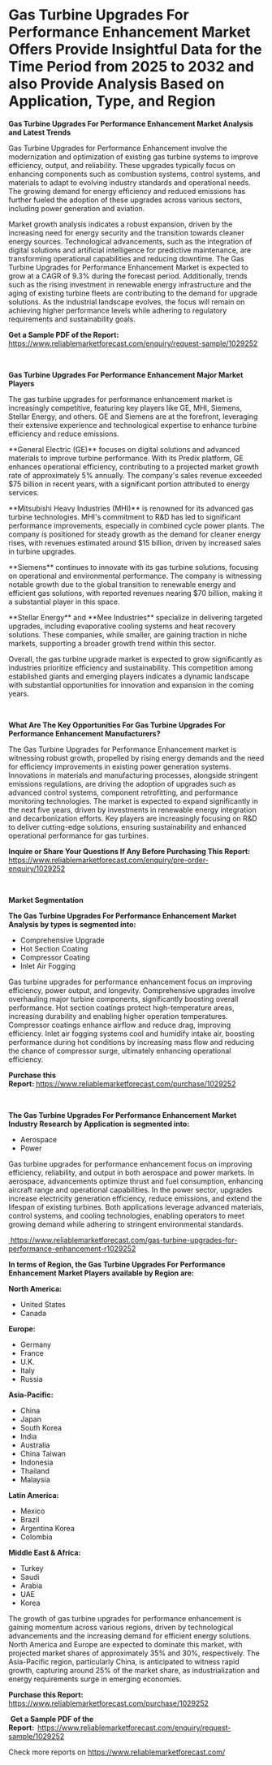 <p><h1>Gas Turbine Upgrades For Performance Enhancement Market Offers Provide Insightful Data for the Time Period from 2025 to 2032 and also Provide Analysis Based on Application, Type, and Region</h1></p><p><strong>Gas Turbine Upgrades For Performance Enhancement Market Analysis and Latest Trends</strong></p>
<p><p>Gas Turbine Upgrades for Performance Enhancement involve the modernization and optimization of existing gas turbine systems to improve efficiency, output, and reliability. These upgrades typically focus on enhancing components such as combustion systems, control systems, and materials to adapt to evolving industry standards and operational needs. The growing demand for energy efficiency and reduced emissions has further fueled the adoption of these upgrades across various sectors, including power generation and aviation.</p><p>Market growth analysis indicates a robust expansion, driven by the increasing need for energy security and the transition towards cleaner energy sources. Technological advancements, such as the integration of digital solutions and artificial intelligence for predictive maintenance, are transforming operational capabilities and reducing downtime. The Gas Turbine Upgrades for Performance Enhancement Market is expected to grow at a CAGR of 9.3% during the forecast period. Additionally, trends such as the rising investment in renewable energy infrastructure and the aging of existing turbine fleets are contributing to the demand for upgrade solutions. As the industrial landscape evolves, the focus will remain on achieving higher performance levels while adhering to regulatory requirements and sustainability goals.</p></p>
<p><strong>Get a Sample PDF of the Report:&nbsp;</strong> <a href="https://www.reliablemarketforecast.com/enquiry/request-sample/1029252?utm_campaign=3022&utm_medium=2&utm_source=Github&utm_content=ia&utm_term=21032025&utm_id=gas-turbine-upgrades-for-performance-enhancement">https://www.reliablemarketforecast.com/enquiry/request-sample/1029252</a></p>
<p>&nbsp;</p>
<p><strong>Gas Turbine Upgrades For Performance Enhancement Major Market Players</strong></p>
<p><p>The gas turbine upgrades for performance enhancement market is increasingly competitive, featuring key players like GE, MHI, Siemens, Stellar Energy, and others. GE and Siemens are at the forefront, leveraging their extensive experience and technological expertise to enhance turbine efficiency and reduce emissions.</p><p>**General Electric (GE)** focuses on digital solutions and advanced materials to improve turbine performance. With its Predix platform, GE enhances operational efficiency, contributing to a projected market growth rate of approximately 5% annually. The company's sales revenue exceeded $75 billion in recent years, with a significant portion attributed to energy services.</p><p>**Mitsubishi Heavy Industries (MHI)** is renowned for its advanced gas turbine technologies. MHI's commitment to R&D has led to significant performance improvements, especially in combined cycle power plants. The company is positioned for steady growth as the demand for cleaner energy rises, with revenues estimated around $15 billion, driven by increased sales in turbine upgrades.</p><p>**Siemens** continues to innovate with its gas turbine solutions, focusing on operational and environmental performance. The company is witnessing notable growth due to the global transition to renewable energy and efficient gas solutions, with reported revenues nearing $70 billion, making it a substantial player in this space.</p><p>**Stellar Energy** and **Mee Industries** specialize in delivering targeted upgrades, including evaporative cooling systems and heat recovery solutions. These companies, while smaller, are gaining traction in niche markets, supporting a broader growth trend within this sector.</p><p>Overall, the gas turbine upgrade market is expected to grow significantly as industries prioritize efficiency and sustainability. This competition among established giants and emerging players indicates a dynamic landscape with substantial opportunities for innovation and expansion in the coming years.</p></p>
<p>&nbsp;</p>
<p><strong>What Are The Key Opportunities For Gas Turbine Upgrades For Performance Enhancement Manufacturers?</strong></p>
<p><p>The Gas Turbine Upgrades for Performance Enhancement market is witnessing robust growth, propelled by rising energy demands and the need for efficiency improvements in existing power generation systems. Innovations in materials and manufacturing processes, alongside stringent emissions regulations, are driving the adoption of upgrades such as advanced control systems, component retrofitting, and performance monitoring technologies. The market is expected to expand significantly in the next five years, driven by investments in renewable energy integration and decarbonization efforts. Key players are increasingly focusing on R&D to deliver cutting-edge solutions, ensuring sustainability and enhanced operational performance for gas turbines.</p></p>
<p><strong>Inquire or Share Your Questions If Any Before Purchasing This Report:</strong> <a href="https://www.reliablemarketforecast.com/enquiry/pre-order-enquiry/1029252?utm_campaign=3022&utm_medium=2&utm_source=Github&utm_content=ia&utm_term=21032025&utm_id=gas-turbine-upgrades-for-performance-enhancement">https://www.reliablemarketforecast.com/enquiry/pre-order-enquiry/1029252</a></p>
<p>&nbsp;</p>
<p><strong>Market Segmentation</strong></p>
<p><strong>The Gas Turbine Upgrades For Performance Enhancement Market Analysis by types is segmented into:</strong></p>
<p><ul><li>Comprehensive Upgrade</li><li>Hot Section Coating</li><li>Compressor Coating</li><li>Inlet Air Fogging</li></ul></p>
<p><p>Gas turbine upgrades for performance enhancement focus on improving efficiency, power output, and longevity. Comprehensive upgrades involve overhauling major turbine components, significantly boosting overall performance. Hot section coatings protect high-temperature areas, increasing durability and enabling higher operation temperatures. Compressor coatings enhance airflow and reduce drag, improving efficiency. Inlet air fogging systems cool and humidify intake air, boosting performance during hot conditions by increasing mass flow and reducing the chance of compressor surge, ultimately enhancing operational efficiency.</p></p>
<p><strong>Purchase this Report:&nbsp;</strong><a href="https://www.reliablemarketforecast.com/purchase/1029252?utm_campaign=3022&utm_medium=2&utm_source=Github&utm_content=ia&utm_term=21032025&utm_id=gas-turbine-upgrades-for-performance-enhancement">https://www.reliablemarketforecast.com/purchase/1029252</a></p>
<p>&nbsp;</p>
<p><strong>The Gas Turbine Upgrades For Performance Enhancement Market Industry Research by Application is segmented into:</strong></p>
<p><ul><li>Aerospace</li><li>Power</li></ul></p>
<p><p>Gas turbine upgrades for performance enhancement focus on improving efficiency, reliability, and output in both aerospace and power markets. In aerospace, advancements optimize thrust and fuel consumption, enhancing aircraft range and operational capabilities. In the power sector, upgrades increase electricity generation efficiency, reduce emissions, and extend the lifespan of existing turbines. Both applications leverage advanced materials, control systems, and cooling technologies, enabling operators to meet growing demand while adhering to stringent environmental standards.</p></p>
<p><a href="https://www.reliablemarketforecast.com/gas-turbine-upgrades-for-performance-enhancement-r1029252?utm_campaign=3022&utm_medium=2&utm_source=Github&utm_content=ia&utm_term=21032025&utm_id=gas-turbine-upgrades-for-performance-enhancement">&nbsp;https://www.reliablemarketforecast.com/gas-turbine-upgrades-for-performance-enhancement-r1029252</a></p>
<p><strong>In terms of Region, the Gas Turbine Upgrades For Performance Enhancement Market Players available by Region are:</strong></p>
<p>
    <p> <strong> North America: </strong>
        <ul>
            <li>United States</li>
            <li>Canada</li>
        </ul>
        </p> 
    <p> <strong> Europe: </strong>
        <ul>
            <li>Germany</li>
            <li>France</li>
            <li>U.K.</li>
            <li>Italy</li>
            <li>Russia</li>
        </ul>
        </p> 
    <p> <strong> Asia-Pacific: </strong>
        <ul>
            <li>China</li>
            <li>Japan</li>
            <li>South Korea</li>
            <li>India</li>
            <li>Australia</li>
            <li>China Taiwan</li>
            <li>Indonesia</li>
            <li>Thailand</li>
            <li>Malaysia</li>
        </ul>
        </p> 
    <p> <strong> Latin America: </strong>
        <ul>
            <li>Mexico</li>
            <li>Brazil</li>
            <li>Argentina Korea</li>
            <li>Colombia</li>
        </ul>
        </p> 
    <p> <strong> Middle East & Africa: </strong>
        <ul>
            <li>Turkey</li>
            <li>Saudi</li>
            <li>Arabia</li>
            <li>UAE</li>
            <li>Korea</li>
        </ul>
    </p>
    </p>
<p><p>The growth of gas turbine upgrades for performance enhancement is gaining momentum across various regions, driven by technological advancements and the increasing demand for efficient energy solutions. North America and Europe are expected to dominate this market, with projected market shares of approximately 35% and 30%, respectively. The Asia-Pacific region, particularly China, is anticipated to witness rapid growth, capturing around 25% of the market share, as industrialization and energy requirements surge in emerging economies.</p></p>
<p><strong>Purchase this Report: </strong><a href="https://www.reliablemarketforecast.com/purchase/1029252?utm_campaign=3022&utm_medium=2&utm_source=Github&utm_content=ia&utm_term=21032025&utm_id=gas-turbine-upgrades-for-performance-enhancement">https://www.reliablemarketforecast.com/purchase/1029252</a></p>
<p>&nbsp;<strong>Get a Sample PDF of the Report:&nbsp;&nbsp;</strong><a href="https://www.reliablemarketforecast.com/enquiry/request-sample/1029252?utm_campaign=3022&utm_medium=2&utm_source=Github&utm_content=ia&utm_term=21032025&utm_id=gas-turbine-upgrades-for-performance-enhancement">https://www.reliablemarketforecast.com/enquiry/request-sample/1029252</a></p>
<p><strong></strong></p>
<p>Check more reports on <a href="https://www.reliablemarketforecast.com/?utm_campaign=3022&utm_medium=2&utm_source=Github&utm_content=ia&utm_term=21032025&utm_id=gas-turbine-upgrades-for-performance-enhancement">https://www.reliablemarketforecast.com/</a></p>